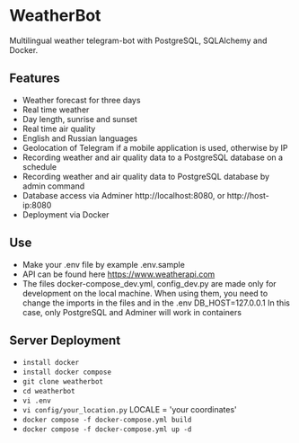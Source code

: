 # WeatherBot

Multilingual weather telegram-bot with PostgreSQL, SQLAlchemy and Docker.

## Features
- Weather forecast for three days
- Real time weather 
- Day length, sunrise and sunset
- Real time air quality
- English and Russian languages
- Geolocation of Telegram if a mobile application is used, otherwise by IP
- Recording weather and air quality data to a PostgreSQL database on a schedule
- Recording weather and air quality data to PostgreSQL database by admin command
- Database access via Adminer http://localhost:8080, or http://host-ip:8080
- Deployment via Docker

## Use
- Make your .env file by example .env.sample
- API can be found here https://www.weatherapi.com
- The files docker-compose_dev.yml, config_dev.py are made only for development on the local machine.
When using them, you need to change the imports in the files and in the .env DB_HOST=127.0.0.1
In this case, only PostgreSQL and Adminer will work in containers

## Server Deployment
- `install docker`
- `install docker compose`
- `git clone weatherbot`
- `cd weatherbot`
- `vi .env`   
- `vi config/your_location.py`    LOCALE = 'your coordinates'
- `docker compose -f docker-compose.yml build`
- `docker compose -f docker-compose.yml up -d`